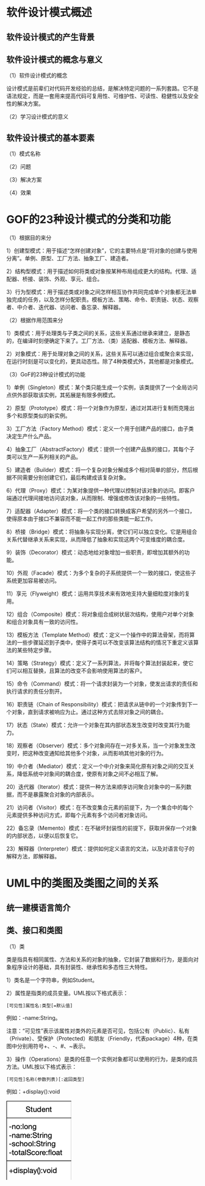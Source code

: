 # 软件设计模式概述
## 软件设计模式的产生背景
## 软件设计模式的概念与意义

（1）软件设计模式的概念

设计模式是前辈们对代码开发经验的总结，是解决特定问题的一系列套路。它不是语法规定，而是一套用来提高代码可复用性、可维护性、可读性、稳健性以及安全性的解决方案。

（2）学习设计模式的意义
## 软件设计模式的基本要素

（1）模式名称

（2）问题

（3）解决方案

（4）效果
# GOF的23种设计模式的分类和功能

（1）根据目的来分

1）创建型模式：用于描述“怎样创建对象”，它的主要特点是“将对象的创建与使用分离”。单例、原型、工厂方法、抽象工厂、建造者。

2）结构型模式：用于描述如何将类或对象按某种布局组成更大的结构。代理、适配器、桥接、装饰、外观、享元、组合。

3）行为型模式：用于描述类或对象之间怎样相互协作共同完成单个对象都无法单独完成的任务，以及怎样分配职责。模板方法、策略、命令、职责链、状态、观察者、中介者、迭代器、访问者、备忘录、解释器。

（2）根据作用范围来分

1）类模式：用于处理类与子类之间的关系，这些关系通过继承来建立，是静态的，在编译时刻便确定下来了。工厂方法、（类）适配器、模板方法、解释器。

2）对象模式：用于处理对象之间的关系，这些关系可以通过组合或聚合来实现，在运行时刻是可以变化的，更具动态性。除了4种类模式外，其他都是对象模式。

（3）GoF的23种设计模式的功能

1）单例（Singleton）模式：某个类只能生成一个实例，该类提供了一个全局访问点供外部获取该实例，其拓展是有限多例模式。

2）原型（Prototype）模式：将一个对象作为原型，通过对其进行复制而克隆出多个和原型类似的新实例。

3）工厂方法（Factory Method）模式：定义一个用于创建产品的接口，由子类决定生产什么产品。

4）抽象工厂（AbstractFactory）模式：提供一个创建产品族的接口，其每个子类可以生产一系列相关的产品。

5）建造者（Builder）模式：将一个复杂对象分解成多个相对简单的部分，然后根据不同需要分别创建它们，最后构建成该复杂对象。

6）代理（Proxy）模式：为某对象提供一种代理以控制对该对象的访问。即客户端通过代理间接地访问该对象，从而限制、增强或修改该对象的一些特性。

7）适配器（Adapter）模式：将一个类的接口转换成客户希望的另外一个接口，使得原本由于接口不兼容而不能一起工作的那些类能一起工作。

8）桥接（Bridge）模式：将抽象与实现分离，使它们可以独立变化。它是用组合关系代替继承关系来实现，从而降低了抽象和实现这两个可变维度的耦合度。

9）装饰（Decorator）模式：动态地给对象增加一些职责，即增加其额外的功能。

10）外观（Facade）模式：为多个复杂的子系统提供一个一致的接口，使这些子系统更加容易被访问。

11）享元（Flyweight）模式：运用共享技术来有效地支持大量细粒度对象的复用。

12）组合（Composite）模式：将对象组合成树状层次结构，使用户对单个对象和组合对象具有一致的访问性。

13）模板方法（Template Method）模式：定义一个操作中的算法骨架，而将算法的一些步骤延迟到子类中，使得子类可以不改变该算法结构的情况下重定义该算法的某些特定步骤。

14）策略（Strategy）模式：定义了一系列算法，并将每个算法封装起来，使它们可以相互替换，且算法的改变不会影响使用算法的客户。

15）命令（Command）模式：将一个请求封装为一个对象，使发出请求的责任和执行请求的责任分割开。

16）职责链（Chain of Responsibility）模式：把请求从链中的一个对象传到下一个对象，直到请求被响应为止。通过这种方式去除对象之间的耦合。

17）状态（State）模式：允许一个对象在其内部状态发生改变时改变其行为能力。

18）观察者（Observer）模式：多个对象间存在一对多关系，当一个对象发生改变时，把这种改变通知给其他多个对象，从而影响其他对象的行为。

19）中介者（Mediator）模式：定义一个中介对象来简化原有对象之间的交互关系，降低系统中对象间的耦合度，使原有对象之间不必相互了解。

20）迭代器（Iterator）模式：提供一种方法来顺序访问聚合对象中的一系列数据，而不是暴露聚合对象的内部表示。

21）访问者（Visitor）模式：在不改变集合元素的前提下，为一个集合中的每个元素提供多种访问方式，即每个元素有多个访问者对象访问。

22）备忘录（Memento）模式：在不破坏封装性的前提下，获取并保存一个对象的内部状态，以便以后恢复它。

23）解释器（Interpreter）模式：提供如何定义语言的文法，以及对语言句子的解释方法，即解释器。
# UML中的类图及类图之间的关系
## 统一建模语言简介
## 类、接口和类图

（1）类

类是指具有相同属性、方法和关系的对象的抽象，它封装了数据和行为，是面向对象程序设计的基础，具有封装性、继承性和多态性三大特性。

1）类名是一个字符串，例如Student。

2）属性是指类的成员变量。UML按以下格式表示：

```
[可见性]属性名:类型[=默认值]
```

例如：-name:String。

注意：“可见性”表示该属性对类外的元素是否可见，包括公有（Public）、私有（Private）、受保护（Protected）和朋友（Friendly，代表package）4种，在类图中分别用符号+、-、#、~表示。

3）操作（Operations）是类的任意一个实例对象都可以使用的行为，是类的成员方法。UML按以下格式表示：

```
[可见性]名称(参数列表)[:返回类型]
```

例如：+display():void

![Image text](https://github.com/617076674/Reading-Notes/blob/master/pictures/%E8%AE%BE%E8%AE%A1%E6%A8%A1%E5%BC%8F/%E5%9B%BE1-Student%E7%B1%BB.png)
